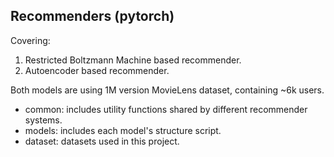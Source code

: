 ## Recommenders (pytorch)
Covering:
1. Restricted Boltzmann Machine based recommender.
2. Autoencoder based recommender.

Both models are using 1M version MovieLens dataset, containing ~6k users.

- common: includes utility functions shared by different recommender systems.
- models: includes each model's structure script.
- dataset: datasets used in this project.